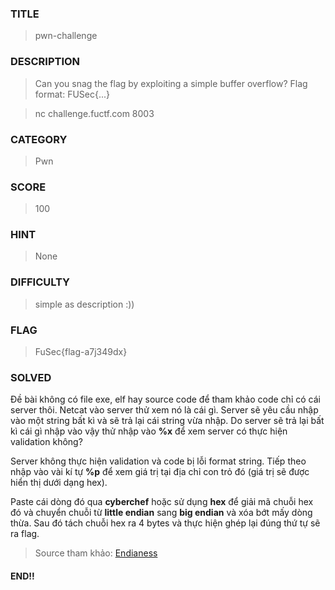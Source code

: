 ### TITLE
>pwn-challenge
### DESCRIPTION
> Can you snag the flag by exploiting a simple buffer overflow? Flag format: FUSec{...}

>nc challenge.fuctf.com 8003
### CATEGORY
>Pwn
### SCORE
>100
### HINT
>None
### DIFFICULTY
>simple as description :))
### FLAG
>FuSec{flag-a7j349dx}
### SOLVED
Đề bài không có file exe, elf hay source code để tham khảo code chỉ có cái server thôi. Netcat vào server thử xem nó là cái gì. Server sẽ yêu cầu nhập vào một string bất kì và sẽ trả lại cái string vừa nhập. Do server sẽ trả lại bất kì cái gì nhập vào vậy thử nhập vào __%x__ để xem server có thực hiện validation không?

Server không thực hiện validation và code bị lỗi format string. Tiếp theo nhập vào vài kí tự __%p__ để xem giá trị tại địa chỉ con trỏ đó (giá trị sẽ được hiển thị dưới dạng hex).

Paste cái dòng đó qua __cyberchef__ hoặc sử dụng __hex__ để giải mã chuỗi hex đó và chuyển chuỗi từ __little endian__ sang __big endian__ và xóa bớt mấy dòng thừa. Sau đó tách chuỗi hex ra 4 bytes và thực hiện ghép lại đúng thứ tự sẽ ra flag.

>Source tham khảo: [Endianess](https://www.youtube.com/watch?v=LxvFb63OOs8&t=7s) 

#### END!!


